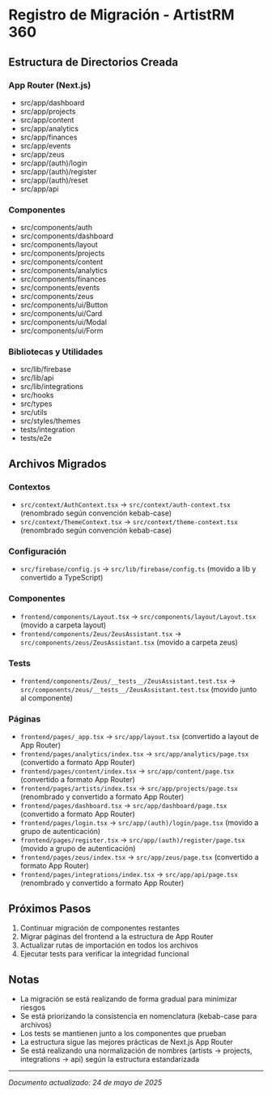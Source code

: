 # Registro de Migración - ArtistRM 360

## Estructura de Directorios Creada

### App Router (Next.js)
- src/app/dashboard
- src/app/projects
- src/app/content
- src/app/analytics
- src/app/finances
- src/app/events
- src/app/zeus
- src/app/(auth)/login
- src/app/(auth)/register
- src/app/(auth)/reset
- src/app/api

### Componentes
- src/components/auth
- src/components/dashboard
- src/components/layout
- src/components/projects
- src/components/content
- src/components/analytics
- src/components/finances
- src/components/events
- src/components/zeus
- src/components/ui/Button
- src/components/ui/Card
- src/components/ui/Modal
- src/components/ui/Form

### Bibliotecas y Utilidades
- src/lib/firebase
- src/lib/api
- src/lib/integrations
- src/hooks
- src/types
- src/utils
- src/styles/themes
- tests/integration
- tests/e2e

## Archivos Migrados

### Contextos
- `src/context/AuthContext.tsx` → `src/context/auth-context.tsx` (renombrado según convención kebab-case)
- `src/context/ThemeContext.tsx` → `src/context/theme-context.tsx` (renombrado según convención kebab-case)

### Configuración
- `src/firebase/config.js` → `src/lib/firebase/config.ts` (movido a lib y convertido a TypeScript)

### Componentes
- `frontend/components/Layout.tsx` → `src/components/layout/Layout.tsx` (movido a carpeta layout)
- `frontend/components/Zeus/ZeusAssistant.tsx` → `src/components/zeus/ZeusAssistant.tsx` (movido a carpeta zeus)

### Tests
- `frontend/components/Zeus/__tests__/ZeusAssistant.test.tsx` → `src/components/zeus/__tests__/ZeusAssistant.test.tsx` (movido junto al componente)

### Páginas
- `frontend/pages/_app.tsx` → `src/app/layout.tsx` (convertido a layout de App Router)
- `frontend/pages/analytics/index.tsx` → `src/app/analytics/page.tsx` (convertido a formato App Router)
- `frontend/pages/content/index.tsx` → `src/app/content/page.tsx` (convertido a formato App Router)
- `frontend/pages/artists/index.tsx` → `src/app/projects/page.tsx` (renombrado y convertido a formato App Router)
- `frontend/pages/dashboard.tsx` → `src/app/dashboard/page.tsx` (convertido a formato App Router)
- `frontend/pages/login.tsx` → `src/app/(auth)/login/page.tsx` (movido a grupo de autenticación)
- `frontend/pages/register.tsx` → `src/app/(auth)/register/page.tsx` (movido a grupo de autenticación)
- `frontend/pages/zeus/index.tsx` → `src/app/zeus/page.tsx` (convertido a formato App Router)
- `frontend/pages/integrations/index.tsx` → `src/app/api/page.tsx` (renombrado y convertido a formato App Router)

## Próximos Pasos

1. Continuar migración de componentes restantes
2. Migrar páginas del frontend a la estructura de App Router
3. Actualizar rutas de importación en todos los archivos
4. Ejecutar tests para verificar la integridad funcional

## Notas

- La migración se está realizando de forma gradual para minimizar riesgos
- Se está priorizando la consistencia en nomenclatura (kebab-case para archivos)
- Los tests se mantienen junto a los componentes que prueban
- La estructura sigue las mejores prácticas de Next.js App Router
- Se está realizando una normalización de nombres (artists → projects, integrations → api) según la estructura estandarizada

---

*Documento actualizado: 24 de mayo de 2025*
